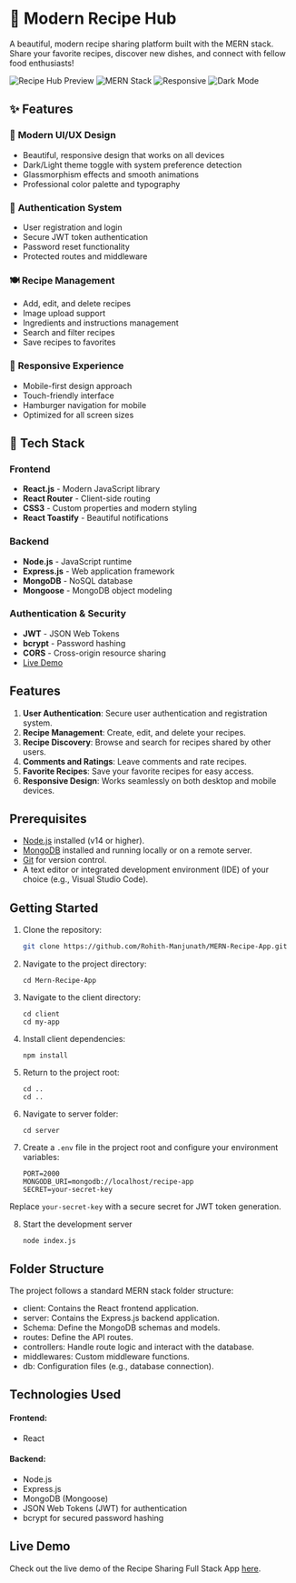 # 🍳 Modern Recipe Hub

A beautiful, modern recipe sharing platform built with the MERN stack. Share your favorite recipes, discover new dishes, and connect with fellow food enthusiasts!

![Recipe Hub Preview](https://img.shields.io/badge/Status-Production%20Ready-brightgreen)
![MERN Stack](https://img.shields.io/badge/Stack-MERN-blue)
![Responsive](https://img.shields.io/badge/Design-Responsive-orange)
![Dark Mode](https://img.shields.io/badge/Theme-Dark%2FLight-purple)

## ✨ Features

### 🎨 **Modern UI/UX Design**
- Beautiful, responsive design that works on all devices
- Dark/Light theme toggle with system preference detection
- Glassmorphism effects and smooth animations
- Professional color palette and typography

### 🔐 **Authentication System**
- User registration and login
- Secure JWT token authentication
- Password reset functionality
- Protected routes and middleware

### 🍽️ **Recipe Management**
- Add, edit, and delete recipes
- Image upload support
- Ingredients and instructions management
- Search and filter recipes
- Save recipes to favorites

### 📱 **Responsive Experience**
- Mobile-first design approach
- Touch-friendly interface
- Hamburger navigation for mobile
- Optimized for all screen sizes

## 🚀 Tech Stack

### **Frontend**
- **React.js** - Modern JavaScript library
- **React Router** - Client-side routing
- **CSS3** - Custom properties and modern styling
- **React Toastify** - Beautiful notifications

### **Backend**
- **Node.js** - JavaScript runtime
- **Express.js** - Web application framework
- **MongoDB** - NoSQL database
- **Mongoose** - MongoDB object modeling

### **Authentication & Security**
- **JWT** - JSON Web Tokens
- **bcrypt** - Password hashing
- **CORS** - Cross-origin resource sharing
- [Live Demo](#live-demo)

## Features

1. **User Authentication**: Secure user authentication and registration system.
2. **Recipe Management**: Create, edit, and delete your recipes.
3. **Recipe Discovery**: Browse and search for recipes shared by other users.
4. **Comments and Ratings**: Leave comments and rate recipes.
5. **Favorite Recipes**: Save your favorite recipes for easy access.
6. **Responsive Design**: Works seamlessly on both desktop and mobile devices.

## Prerequisites

- [Node.js](https://nodejs.org/) installed (v14 or higher).
- [MongoDB](https://www.mongodb.com/) installed and running locally or on a remote server.
- [Git](https://git-scm.com/) for version control.
- A text editor or integrated development environment (IDE) of your choice (e.g., Visual Studio Code).

## Getting Started

1. Clone the repository:

   ```bash
   git clone https://github.com/Rohith-Manjunath/MERN-Recipe-App.git

2. Navigate to the project directory:

       cd Mern-Recipe-App   

3. Navigate to the client directory:
     
       cd client 
       cd my-app 

4. Install client dependencies:

       npm install 

5. Return to the project root:

       cd ..
       cd ..

6. Navigate to server folder:

       cd server

7. Create a `.env` file in the project root and configure your environment variables:
   
       PORT=2000
       MONGODB_URI=mongodb://localhost/recipe-app
       SECRET=your-secret-key

Replace `your-secret-key` with a secure secret for JWT token generation.

8. Start the development server

       node index.js


## Folder Structure
The project follows a standard MERN stack folder structure:

- client: Contains the React frontend application.
- server: Contains the Express.js backend application.
- Schema: Define the MongoDB schemas and models.
- routes: Define the API routes.
- controllers: Handle route logic and interact with the database.
- middlewares: Custom middleware functions.
- db: Configuration files (e.g., database connection).

## Technologies Used
#### Frontend:

- React

#### Backend:

- Node.js
- Express.js
- MongoDB (Mongoose)
- JSON Web Tokens (JWT) for authentication
- bcrypt for secured password hashing


## Live Demo

Check out the live demo of the Recipe Sharing Full Stack App [here](https://benevolent-donut-65e579.netlify.app).

